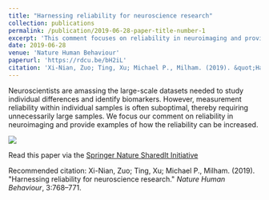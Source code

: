 ```yaml
---
title: "Harnessing reliability for neuroscience research"
collection: publications
permalink: /publication/2019-06-28-paper-title-number-1
excerpt: 'This comment focuses on reliability in neuroimaging and provides examples of how the reliability can be increased.'
date: 2019-06-28
venue: 'Nature Human Behaviour'
paperurl: 'https://rdcu.be/bH2iL'
citation: 'Xi-Nian, Zuo; Ting, Xu; Michael P., Milham. (2019). &quot;Harnessing reliability for neuroscience research.&quot; <i>Nature Human Behaviour</i>, 3:768–771.'
---
```

Neuroscientists are amassing the large-scale datasets needed to study individual differences and identify biomarkers. However, measurement reliability within individual samples is often suboptimal, thereby requiring unnecessarily large samples. We focus our comment on reliability in neuroimaging and provide examples of how the reliability can be increased.

<img src='/images/MTI-logo500x300.jpg' align="middle"><br/>

Read this paper via the [Springer Nature SharedIt Initiative](https://rdcu.be/bH2iL)

Recommended citation: Xi-Nian, Zuo; Ting, Xu; Michael P., Milham. (2019). &quot;Harnessing reliability for neuroscience research.&quot; <i>Nature Human Behaviour</i>, 3:768–771.
